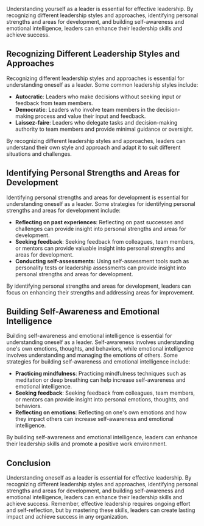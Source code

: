 
Understanding yourself as a leader is essential for effective leadership. By recognizing different leadership styles and approaches, identifying personal strengths and areas for development, and building self-awareness and emotional intelligence, leaders can enhance their leadership skills and achieve success.

Recognizing Different Leadership Styles and Approaches
------------------------------------------------------

Recognizing different leadership styles and approaches is essential for understanding oneself as a leader. Some common leadership styles include:

- **Autocratic**: Leaders who make decisions without seeking input or feedback from team members.
- **Democratic**: Leaders who involve team members in the decision-making process and value their input and feedback.
- **Laissez-faire**: Leaders who delegate tasks and decision-making authority to team members and provide minimal guidance or oversight.

By recognizing different leadership styles and approaches, leaders can understand their own style and approach and adapt it to suit different situations and challenges.

Identifying Personal Strengths and Areas for Development
--------------------------------------------------------

Identifying personal strengths and areas for development is essential for understanding oneself as a leader. Some strategies for identifying personal strengths and areas for development include:

- **Reflecting on past experiences**: Reflecting on past successes and challenges can provide insight into personal strengths and areas for development.
- **Seeking feedback**: Seeking feedback from colleagues, team members, or mentors can provide valuable insight into personal strengths and areas for development.
- **Conducting self-assessments**: Using self-assessment tools such as personality tests or leadership assessments can provide insight into personal strengths and areas for development.

By identifying personal strengths and areas for development, leaders can focus on enhancing their strengths and addressing areas for improvement.

Building Self-Awareness and Emotional Intelligence
--------------------------------------------------

Building self-awareness and emotional intelligence is essential for understanding oneself as a leader. Self-awareness involves understanding one's own emotions, thoughts, and behaviors, while emotional intelligence involves understanding and managing the emotions of others. Some strategies for building self-awareness and emotional intelligence include:

- **Practicing mindfulness**: Practicing mindfulness techniques such as meditation or deep breathing can help increase self-awareness and emotional intelligence.
- **Seeking feedback**: Seeking feedback from colleagues, team members, or mentors can provide insight into personal emotions, thoughts, and behaviors.
- **Reflecting on emotions**: Reflecting on one's own emotions and how they impact others can increase self-awareness and emotional intelligence.

By building self-awareness and emotional intelligence, leaders can enhance their leadership skills and promote a positive work environment.

Conclusion
----------

Understanding oneself as a leader is essential for effective leadership. By recognizing different leadership styles and approaches, identifying personal strengths and areas for development, and building self-awareness and emotional intelligence, leaders can enhance their leadership skills and achieve success. Remember, effective leadership requires ongoing effort and self-reflection, but by mastering these skills, leaders can create lasting impact and achieve success in any organization.
